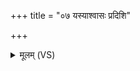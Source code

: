 +++
title = "०७ यस्याश्वासः प्रदिशि"

+++
<details><summary>मूलम् (VS)</summary>

यस्याश्वा॑सः प्र॒दिशि॒ यस्य॒ गावो॒ यस्य॒ ग्रामा॒ यस्य॒ विश्वे॒ रथा॑सः। यः सूर्यं॒ य उ॒षसं॑ ज॒जान॒ यो अ॒पां ने॒ता स ज॑नास॒ इन्द्रः॑ ॥
</details>